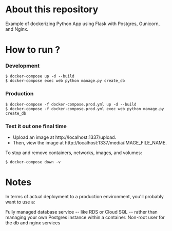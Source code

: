 # About this repository
Example of dockerizing Python App using Flask with Postgres, Gunicorn, and Nginx.

# How to run ?

### Development

```
$ docker-compose up -d --build
$ docker-compose exec web python manage.py create_db
```

### Production

```
$ docker-compose -f docker-compose.prod.yml up -d --build
$ docker-compose -f docker-compose.prod.yml exec web python manage.py create_db
```

### Test it out one final time

- Upload an image at http://localhost:1337/upload.
- Then, view the image at http://localhost:1337/media/IMAGE_FILE_NAME.

To stop and remove containers, networks, images, and volumes:
```
$ docker-compose down -v
```

# Notes

In terms of actual deployment to a production environment, you'll probably want to use a:

Fully managed database service -- like RDS or Cloud SQL -- rather than managing your own Postgres instance within a container.
Non-root user for the db and nginx services